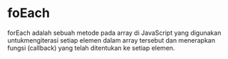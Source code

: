 # foEach

forEach adalah sebuah metode pada array di JavaScript yang digunakan untukmengiterasi setiap elemen dalam array tersebut dan menerapkan fungsi (callback) yang telah ditentukan ke setiap elemen.
